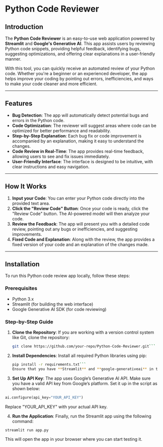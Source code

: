 # Python Code Reviewer

## Introduction

The **Python Code Reviewer** is an easy-to-use web application powered by **Streamlit** and **Google's Generative AI**. This app assists users by reviewing Python code snippets, providing helpful feedback, identifying bugs, suggesting optimizations, and offering clear explanations in a user-friendly manner.

With this tool, you can quickly receive an automated review of your Python code. Whether you're a beginner or an experienced developer, the app helps improve your coding by pointing out errors, inefficiencies, and ways to make your code cleaner and more efficient.

---

## Features

- **Bug Detection**: The app will automatically detect potential bugs and errors in the Python code.
- **Code Optimization**: The reviewer will suggest areas where code can be optimized for better performance and readability.
- **Step-by-Step Explanation**: Each bug fix or code improvement is accompanied by an explanation, making it easy to understand the changes.
- **Code Review in Real-Time**: The app provides real-time feedback, allowing users to see and fix issues immediately.
- **User-Friendly Interface**: The interface is designed to be intuitive, with clear instructions and easy navigation.

---

## How It Works

1. **Input your Code**: You can enter your Python code directly into the provided text area.
2. **Click the "Review Code" Button**: Once your code is ready, click the "Review Code" button. The AI-powered model will then analyze your code.
3. **Review the Feedback**: The app will present you with a detailed code review, pointing out any bugs or inefficiencies, and suggesting improvements.
4. **Fixed Code and Explanation**: Along with the review, the app provides a fixed version of your code and an explanation of the changes made.

---

## Installation

To run this Python code review app locally, follow these steps:

### Prerequisites

- Python 3.x
- Streamlit (for building the web interface)
- Google Generative AI SDK (for code reviewing)

### Step-by-Step Guide

1. **Clone the Repository**: If you are working with a version control system like Git, clone the repository:

   ```bash
   git clone https://github.com/your-repo/Python-Code-Reviewer.git```
2. **Install Dependencies**: Install all required Python libraries using pip:

   ```bash
   pip install -r requirements.txt```
   Ensure that you have **Streamlit** and **google-generativeai** in the requirements.txt file.
3. **Set Up API Key**:
The app uses Google’s Generative AI API. Make sure you have a valid API key from Google’s platform. Set it up in the script as shown below:
   
  ```python
  ai.configure(api_key="YOUR_API_KEY")
```
  Replace "YOUR_API_KEY" with your actual API key.
  
4.  **Run the Application**:
  Finally, run the Streamlit app using the following command:

  ```bash
  streamlit run app.py
```
  This will open the app in your browser where you can start testing it.
